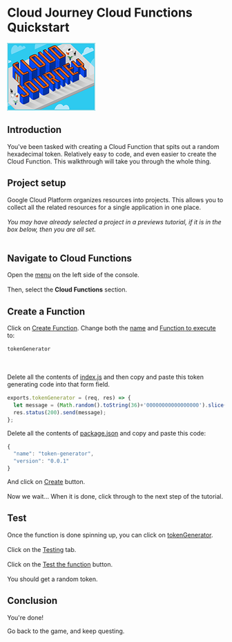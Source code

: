 # Cloud Journey Cloud Functions Quickstart

![Cloud Journey](title.png "Cloud Journey Tutorial")

<walkthrough-tutorial-url url="https://cloud.google.com/compute/docs/gcpquest/adintro"></walkthrough-tutorial-url>

## Introduction

<walkthrough-tutorial-duration duration="10"></walkthrough-tutorial-duration>

You've been tasked with creating a Cloud Function that spits out a random
hexadecimal token. Relatively easy to code, and even easier to create the Cloud
Function. This walkthrough will take you through the whole thing.

## Project setup

Google Cloud Platform organizes resources into projects. This allows you to
collect all the related resources for a single application in one place. &nbsp;
\
&nbsp; \
*You may have already selected a project in a previews tutorial, if it is in the
box below, then you are all set.* &nbsp; \
&nbsp; \
<walkthrough-project-billing-setup></walkthrough-project-billing-setup>

## Navigate to Cloud Functions

Open the [menu][spotlight-console-menu] on the left side of the console. &nbsp;
\
&nbsp; \
Then, select the **Cloud Functions** section.

<walkthrough-menu-navigation sectionId="FUNCTIONS_SECTION"></walkthrough-menu-navigation>

## Create a Function

Click on [Create Function][spotlight-function-create]. Change both the
[name][spotlight-function-name] and
[Function to execute][spotlight-function-name] to:

```js
tokenGenerator
```

&nbsp; \
&nbsp; \
Delete all the contents of [index.js][spotlight-code-tab] and then copy and
paste this token generating code into that form field.

```js
exports.tokenGenerator = (req, res) => {
  let message = (Math.random().toString(36)+'00000000000000000').slice(2, 5+2);
  res.status(200).send(message);
};
```

Delete all the contents of [package.json][spotlight-code-tab] and copy and paste
this code:

```js
{
  "name": "token-generator",
  "version": "0.0.1"
}
```

And click on [Create][spotlight-function-create-code] button. &nbsp; \
&nbsp; \
Now we wait... When it is done, click through to the next step of the tutorial.

## Test

Once the function is done spinning up, you can click on
[tokenGenerator][spotlight-function-link]. &nbsp; \
&nbsp; \
Click on the [Testing][spotlight-function-test] tab. &nbsp; \
&nbsp; \
Click on the [Test the function][spotlight-function-test-do] button. &nbsp; \
&nbsp; \
You should get a random token.

## Conclusion

<walkthrough-conclusion-trophy></walkthrough-conclusion-trophy>

You're done!

Go back to the game, and keep questing.

[pricing]: https://cloud.google.com/compute/#compute-engine-pricing
[spotlight-create-instance]: walkthrough://spotlight-pointer?=gce-zero-new-vm,gce-vm-list-new
[spotlight-instance-name]: walkthrough://spotlight-pointer?spotlightId=gce-vm-add-name
[spotlight-instance-zone]: walkthrough://spotlight-pointer?spotlightId=gce-vm-add-zone-select
[spotlight-boot-disk]: walkthrough://spotlight-pointer?cssSelector=vm-set-boot-disk
[spotlight-firewall]: walkthrough://spotlight-pointer?spotlightId=gce-vm-add-firewall
[spotlight-vm-list]: walkthrough://spotlight-pointer?cssSelector=.p6n-checkboxed-table
[spotlight-control-panel]: walkthrough://spotlight-pointer?cssSelector=#p6n-action-bar-container-main
[spotlight-ssh-buttons]: walkthrough://spotlight-pointer?cssSelector=gce-connect-to-instance
[spotlight-notification-menu]: walkthrough://spotlight-pointer?cssSelector=.p6n-notification-dropdown,.cfc-icon-notifications
[spotlight-console-menu]: walkthrough://spotlight-pointer?spotlightId=console-nav-menu
[spotlight-open-devshell]: walkthrough://spotlight-pointer?spotlightId=devshell-activate-button
[spotlight-machine-type]: walkthrough://spotlight-pointer?spotlightId=gce-add-machine-type-select
[spotlight-submit-create]: walkthrough://spotlight-pointer?spotlightId=gce-submit
[spotlight-external-ip]: walkthrough://spotlight-pointer?cssSelector=.p6n-external-link
[spotlight-instance-checkbox]: walkthrough://spotlight-pointer?cssSelector=.p6n-checkbox-form-label
[spotlight-delete-button]: walkthrough://spotlight-pointer?cssSelector=.p6n-icon-delete
[spotlight-machine-type]: walkthrough://spotlight-pointer?spotlightId=gce-add-machine-type
[spotlight-enable-button]: walkthrough://spotlight-pointer?cssSelector=.jfk-button-action
[spotlight-function-execute]: walkthrough://spotlight-pointer?cssSelector=input.jfk-textinput:not(.label-input-label)
[spotlight-function-create]: walkthrough://spotlight-pointer?cssSelector=.jfk-button-primary
[spotlight-function-create-code]: walkthrough://spotlight-pointer?spotlightId=gce-submit-button
[spotlight-function-name]: walkthrough://spotlight-pointer?cssSelector=.jfk-textinput
[spotlight-code-tab]: walkthrough://spotlight-pointer?cssSelector=.p6n-fullscreen-codemirror
[spotlight-function-link]: walkthrough://spotlight-pointer?cssSelector=.p6n-icon-status
[spotlight-function-test]: walkthrough://spotlight-pointer?cssSelector=.goog-tab:nth-child(4)
[spotlight-function-test-do]: walkthrough://spotlight-pointer?cssSelector=.p6n-loading-button-regular-text
